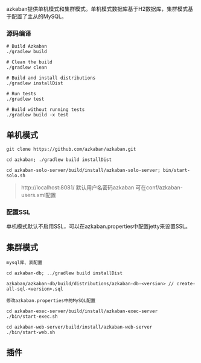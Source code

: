 azkaban提供单机模式和集群模式。单机模式数据库基于H2数据库，集群模式基于配置了主从的MySQL。

### 源码编译
```
# Build Azkaban
./gradlew build

# Clean the build
./gradlew clean

# Build and install distributions
./gradlew installDist

# Run tests
./gradlew test

# Build without running tests
./gradlew build -x test
```


## 单机模式
```
git clone https://github.com/azkaban/azkaban.git

cd azkaban; ./gradlew build installDist

cd azkaban-solo-server/build/install/azkaban-solo-server; bin/start-solo.sh
```

> http://localhost:8081/ 默认用户名密码azkaban
> 可在conf/azkaban-users.xml配置

### 配置SSL
单机模式默认不启用SSL，可以在azkaban.properties中配置jetty来设置SSL。

## 集群模式
```
mysql库、表配置

cd azkaban-db; ../gradlew build installDist

azkaban/azkaban-db/build/distributions/azkaban-db-<version> // create-all-sql-<version>.sql

修改azkaban.properties中的MySQL配置

cd azkaban-exec-server/build/install/azkaban-exec-server
./bin/start-exec.sh

cd azkaban-web-server/build/install/azkaban-web-server
./bin/start-web.sh
```

## 插件

